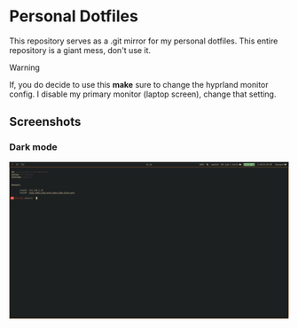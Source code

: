 # Personal Dotfiles

This repository serves as a .git mirror for my personal dotfiles.
This entire repository is a giant mess, don't use it.

> [!WARNING]
> If, you do decide to use this **make** sure to change the hyprland monitor config.
> I disable my primary monitor (laptop screen), change that setting.

## Screenshots

### Dark mode
![dark](./assets/dark_mode.png)
